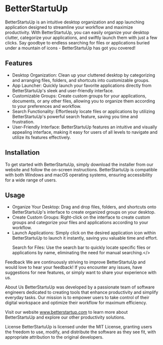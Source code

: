 <h1>BetterStartuUp</h1>
BetterStartuUp is an intuitive desktop organization and app launching application designed to streamline your workflow and maximize productivity. With BetterStartuUp, you can easily organize your desktop clutter, categorize your applications, and swiftly launch them with just a few clicks. Say goodbye to endless searching for files or applications buried under a mountain of icons - BetterStartuUp has got you covered!

<h2>Features</h2>
<ul>
<li>Desktop Organization: Clean up your cluttered desktop by categorizing and arranging files, folders, and shortcuts into customizable groups.</li>

<li>App Launcher: Quickly launch your favorite applications directly from BetterStartuUp's sleek and user-friendly interface.</li>

<li>Customizable Groups: Create custom groups for your applications, documents, or any other files, allowing you to organize them according to your preferences and workflow.</li>

<li>Search Functionality: Effortlessly locate files or applications by utilizing BetterStartuUp's powerful search feature, saving you time and frustration.</li>

<li>User-Friendly Interface: BetterStartuUp features an intuitive and visually appealing interface, making it easy for users of all levels to navigate and utilize its features effectively.</li>

</ul>

<h2>Installation</h2>
To get started with BetterStartuUp, simply download the installer from our website and follow the on-screen instructions. BetterStartuUp is compatible with both Windows and macOS operating systems, ensuring accessibility for a wide range of users.

<h2>Usage</h2>
<ul>
<li>Organize Your Desktop: Drag and drop files, folders, and shortcuts onto BetterStartuUp's interface to create organized groups on your desktop.</li>

<li>Create Custom Groups: Right-click on the interface to create custom groups and categorize your files and applications according to your workflow.</li>

<li>Launch Applications: Simply click on the desired application icon within BetterStartuUp to launch it instantly, saving you valuable time and effort.</li>

<il>Search for Files: Use the search bar to quickly locate specific files or applications by name, eliminating the need for manual searching.</>
</ul>  


Feedback
We are continuously striving to improve BetterStartuUp and would love to hear your feedback! If you encounter any issues, have suggestions for new features, or simply want to share your experience with us.

About Us
BetterStartuUp was developed by a passionate team of software engineers dedicated to creating tools that enhance productivity and simplify everyday tasks. Our mission is to empower users to take control of their digital workspace and optimize their workflow for maximum efficiency.

Visit our website www.betterstartup.com to learn more about BetterStartuUp and explore our other productivity solutions.

License
BetterStartuUp is licensed under the MIT License, granting users the freedom to use, modify, and distribute the software as they see fit, with appropriate attribution to the original developers.




    
